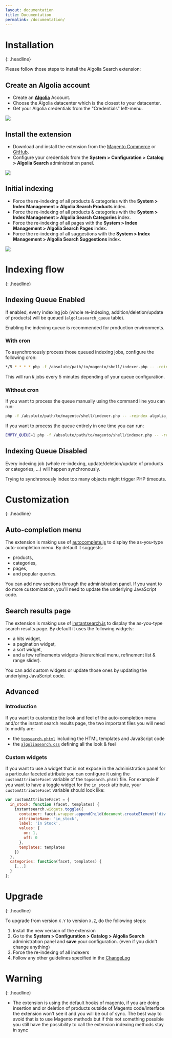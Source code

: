 ```yaml
---
layout: documentation
title: Documentation
permalink: /documentation/
---
```


# Installation
{: .headline}

Please follow those steps to install the Algolia Search extension:

## Create an Algolia account

 * Create an **[Algolia](https://www.algolia.com)** Account.
 * Choose the Algolia datacenter which is the closest to your datacenter.
 * Get your Algolia credentials from the "Credentials" left-menu.

<img src="../img/signup.png" class="img-responsive" />

## Install the extension

 * Download and install the extension from the [Magento Commerce](http://www.magentocommerce.com/magento-connect/search-algolia-instant-search.html) or [GitHub](https://github.com/algolia/algoliasearch-magento).
 * Configure your credentials from the **System > Configuration > Catalog > Algolia Search** administration panel.

<img src="../img/configuration.png" class="img-responsive" />

## Initial indexing

 * Force the re-indexing of all products & categories with the **System > Index Management > Algolia Search Products** index.
 * Force the re-indexing of all products & categories with the **System > Index Management > Algolia Search Categories** index.
 * Force the re-indexing of all pages with the **System > Index Management > Algolia Search Pages** index.
 * Force the re-indexing of all suggestions with the **System > Index Management > Algolia Search Suggestions** index.

<img src="../img/indexers.png" class="img-responsive" />

# Indexing flow
{: .headline}

## Indexing Queue Enabled

If enabled, every indexing job (whole re-indexing, addition/deletion/update of products) will be queued (`algoliasearch_queue` table). 

<div class="alert alert-warning">
  <i class="fa fa-exclamation-triangle"></i>
  Enabling the indexing queue is recommended for production environments.
</div>

### With cron

To asynchronously process those queued indexing jobs, configure the following cron:

```sh
*/5 * * * * php -f /absolute/path/to/magento/shell/indexer.php -- -reindex algolia_queue_runner
```

This will run `N` jobs every 5 minutes depending of your queue configuration.


### Without cron

If you want to process the queue manually using the command line you can run:

```sh
php -f /absolute/path/to/magento/shell/indexer.php -- -reindex algolia_queue_runner
```

If you want to process the queue entirely in one time you can run:

```sh
EMPTY_QUEUE=1 php -f /absolute/path/to/magento/shell/indexer.php -- -reindex algolia_queue_runner
```

## Indexing Queue Disabled

Every indexing job (whole re-indexing, update/deletion/update of products or categories, ...) will happen synchronously.

<div class="alert alert-danger">
  <i class="fa fa-exclamation-triangle"></i>
  Trying to synchronously index too many objects might trigger PHP timeouts.
</div>



# Customization
{: .headline}

## Auto-completion menu

The extension is making use of [autocomplete.js](https://github.com/algolia/autocomplete.js) to display the as-you-type auto-completion menu. By default it suggests:

 * products,
 * categories,
 * pages,
 * and popular queries.

You can add new sections through the administration panel. If you want to do more customization, you'll need to update the underlying JavaScript code.

## Search results page

The extension is making use of [instantsearch.js](https://github.com/algolia/instantsearch.js) to display the as-you-type search results page. By default it uses the following widgets:

 * a hits widget,
 * a pagination widget,
 * a sort widget,
 * and a few refinements widgets (hierarchical menu, refinement list & range slider).

You can add custom widgets or update those ones by updating the underlying JavaScript code.

## Advanced

### Introduction

If you want to customize the look and feel of the auto-completion menu and/or the instant search results page, the two important files you will need to modify are:

- the [`topsearch.phtml`](https://github.com/algolia/algoliasearch-magento/blob/master/design/frontend/template/topsearch.phtml) including the HTML templates and JavaScript code
- the [`algoliasearch.css`](https://github.com/algolia/algoliasearch-magento/blob/master/skin/algoliasearch.css) defining all the look & feel


### Custom widgets

If you want to use a widget that is not expose in the administration panel for a particular faceted attribute you can configure it using the `customAttributeFacet` variable of the `topsearch.phtml` file. For example if you want to have a toggle widget for the `in_stock` attribute, your `customAttributeFacet` variable should look like:

```js
var customAttributeFacet = {
  in_stock: function (facet, templates) {
    instantsearch.widgets.toggle({
      container: facet.wrapper.appendChild(document.createElement('div')),
      attributeName: 'in_stock',
      label: 'In Stock',
      values: {
        on: 1,
        off: 0
      },
      templates: templates
    })
  },
  categories: function(facet, templates) {
    [...]
  }
};
```

# Upgrade
{: .headline}

To upgrade from version `X.Y` to version `X.Z`, do the following steps:

 1. Install the new version of the extension
 1. Go to the **System > Configuration > Catalog > Algolia Search** administration panel and **save** your configuration. (even if you didn't change anything)
 1. Force the re-indexing of all indexers
 1. Follow any other guidelines specified in the [ChangeLog](https://github.com/algolia/algoliasearch-magento/blob/master/CHANGELOG.md)

# Warning
{: .headline}

 - The extension is using the default hooks of magento, if you are doing insertion and or deletion of products outside of Magento code/interface the extension won't see it and you will be out of sync. The best way to avoid that is to use Magento methods but if this not something possible you still have the possibility to call the extension indexing methods stay in sync

